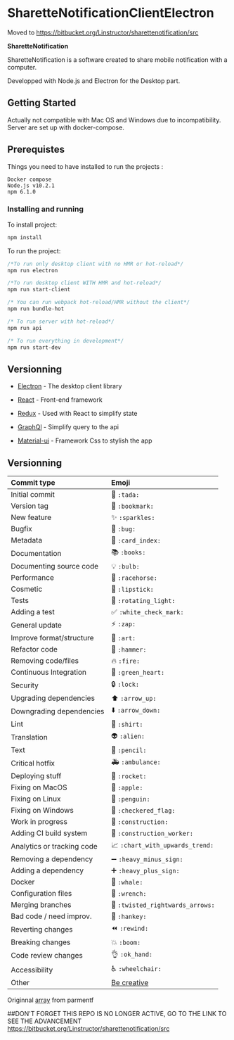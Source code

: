 # SharetteNotificationClientElectron

Moved to https://bitbucket.org/Linstructor/sharettenotification/src

**SharetteNotification**

SharetteNotification is a software created to share mobile notification with a computer.

Developped with Node.js and Electron for the Desktop part.

## Getting Started

Actually not compatible with Mac OS and Windows due to incompatibility. Server are set up with docker-compose.

## Prerequistes

Things you need to have installed to run the projects :

```
Docker compose
Node.js v10.2.1
npm 6.1.0
```


### Installing and running

To install project:

```javascript
npm install
```

To run the project:

```javascript
/*To run only desktop client with no HMR or hot-reload*/
npm run electron

/*To run desktop client WITH HMR and hot-reload*/
npm run start-client

/* You can run webpack hot-reload/HMR without the client*/
npm run bundle-hot

/* To run server with hot-reload*/
npm run api

/* To run everything in development*/
npm run start-dev
```


## Versionning

- [Electron](https://electronjs.org/) - The desktop client library

- [React](https://reactjs.org/) - Front-end framework

- [Redux](https://redux.js.org/) - Used with React to simplify state

- [GraphQl](https://graphql.org/) - Simplify query to the api

- [Material-ui](https://material-ui.com/) - Framework Css to stylish the app

## Versionning

|   Commit type              | Emoji                                         |
|:---------------------------|:----------------------------------------------|
| Initial commit             | :tada: `:tada:`                               |
| Version tag                | :bookmark: `:bookmark:`                       |
| New feature                | :sparkles: `:sparkles:`                       |
| Bugfix                     | :bug: `:bug:`                                 |
| Metadata                   | :card_index: `:card_index:`                   |
| Documentation              | :books: `:books:`                             |
| Documenting source code    | :bulb: `:bulb:`                               |
| Performance                | :racehorse: `:racehorse:`                     |
| Cosmetic                   | :lipstick: `:lipstick:`                       |
| Tests                      | :rotating_light: `:rotating_light:`           |
| Adding a test              | :white_check_mark: `:white_check_mark:`       |
| General update             | :zap: `:zap:`                                 |
| Improve format/structure   | :art: `:art:`                                 |
| Refactor code              | :hammer: `:hammer:`                           |
| Removing code/files        | :fire: `:fire:`                               |
| Continuous Integration     | :green_heart: `:green_heart:`                 |
| Security                   | :lock: `:lock:`                               |
| Upgrading dependencies     | :arrow_up: `:arrow_up:`                       |
| Downgrading dependencies   | :arrow_down: `:arrow_down:`                   |
| Lint                       | :shirt: `:shirt:`                             |
| Translation                | :alien: `:alien:`                             |
| Text                       | :pencil: `:pencil:`                           |
| Critical hotfix            | :ambulance: `:ambulance:`                     |
| Deploying stuff            | :rocket: `:rocket:`                           |
| Fixing on MacOS            | :apple: `:apple:`                             |
| Fixing on Linux            | :penguin: `:penguin:`                         |
| Fixing on Windows          | :checkered_flag: `:checkered_flag:`           |
| Work in progress           | :construction:  `:construction:`              |
| Adding CI build system     | :construction_worker: `:construction_worker:` |
| Analytics or tracking code | :chart_with_upwards_trend: `:chart_with_upwards_trend:` |
| Removing a dependency      | :heavy_minus_sign: `:heavy_minus_sign:`       |
| Adding a dependency        | :heavy_plus_sign: `:heavy_plus_sign:`         |
| Docker                     | :whale: `:whale:`                             |
| Configuration files        | :wrench: `:wrench:`                           |
| Merging branches           | :twisted_rightwards_arrows: `:twisted_rightwards_arrows:` |
| Bad code / need improv.    | :hankey: `:hankey:`                           |
| Reverting changes          | :rewind: `:rewind:`                           |
| Breaking changes           | :boom: `:boom:`                               |
| Code review changes        | :ok_hand: `:ok_hand:`                         |
| Accessibility              | :wheelchair: `:wheelchair:`                   |
| Other                      | [Be creative](http://www.emoji-cheat-sheet.com/)  |

Originnal [array](https://gist.github.com/parmentf/035de27d6ed1dce0b36a) from parmentf


##DON'T FORGET THIS REPO IS NO LONGER ACTIVE, GO TO THE LINK TO SEE THE ADVANCEMENT https://bitbucket.org/Linstructor/sharettenotification/src
